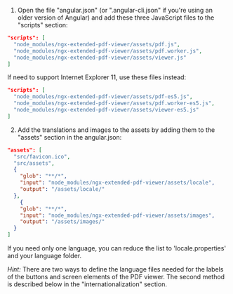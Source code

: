 1. Open the file "angular.json" (or ".angular-cli.json" if you're using an older version of Angular)
   and add these three JavaScript files to the "scripts" section:

```json
"scripts": [
  "node_modules/ngx-extended-pdf-viewer/assets/pdf.js",
  "node_modules/ngx-extended-pdf-viewer/assets/pdf.worker.js",
  "node_modules/ngx-extended-pdf-viewer/assets/viewer.js"
]
```

If need to support Internet Explorer 11, use these files instead:

```json
"scripts": [
  "node_modules/ngx-extended-pdf-viewer/assets/pdf-es5.js",
  "node_modules/ngx-extended-pdf-viewer/assets/pdf.worker-es5.js",
  "node_modules/ngx-extended-pdf-viewer/assets/viewer-es5.js"
]
```

2. Add the translations and images to the assets by adding them to the "assets" section in the angular.json:

```json
"assets": [
  "src/favicon.ico",
  "src/assets",
  {
    "glob": "**/*",
    "input": "node_modules/ngx-extended-pdf-viewer/assets/locale",
    "output": "/assets/locale/"
  },
    {
    "glob": "**/*",
    "input": "node_modules/ngx-extended-pdf-viewer/assets/images",
    "output": "/assets/images/"
  }
]
```

If you need only one language, you can reduce the list to 'locale.properties' and your language folder.

_Hint:_ There are two ways to define the language files needed for the labels of the buttons and screen elements of the PDF viewer. The second method is described below in the "internationalization" section.
